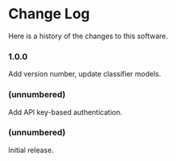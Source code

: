 Change Log
==========

Here is a history of the changes to this software.

### 1.0.0

Add version number, update classifier models.

### (unnumbered)

Add API key-based authentication.

### (unnumbered)

Initial release.
